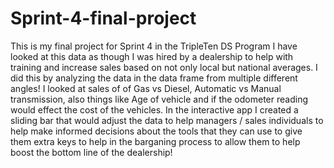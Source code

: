 # Sprint-4-final-project
This is my final project for Sprint 4 in the TripleTen DS Program
I have looked at this data as though I was hired by a dealership to help with training and increase sales based on not only local but national averages. I did this by analyzing the data in the data frame from multiple different angles! I looked at sales of of Gas vs Diesel, Automatic vs Manual transmission, also things like Age of vehicle and if the odometer reading would effect the cost of the vehicles. In the interactive app I created a sliding bar that would adjust the data to help managers / sales individuals to help make informed decisions about the tools that they can use to give them extra keys to help in the barganing process to allow them to help boost the bottom line of the dealership!


